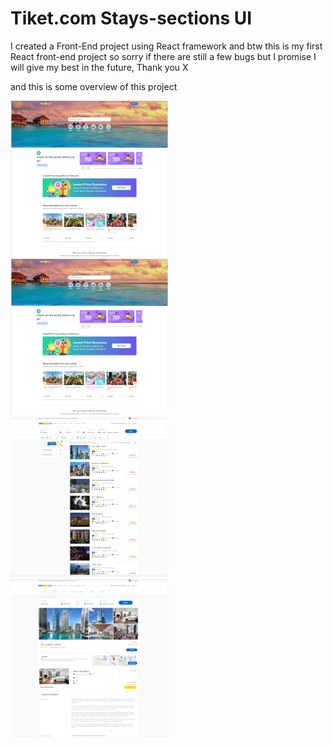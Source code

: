 # Tiket.com Stays-sections UI

I created a Front-End project using React framework and btw this is my first React front-end project so sorry if there are still a few bugs but I promise I will give my best in the future, Thank you X

and this is some overview of this project
<div width="100%" display="grid" grid-template-columns="50% 50%">
  <img src="https://github.com/Reihannudin/Front-End/blob/main/Tiket.com-Stays/Screenshot%202022-10-11%20143617.png" width="50%" height="50%">
  <img src="https://github.com/Reihannudin/Front-End/blob/main/Tiket.com-Stays/Screenshot%202022-10-11%20143617.png"  width="50%" height="50%">
  <img src="https://github.com/Reihannudin/Front-End/blob/main/Tiket.com-Stays/Screenshot%202022-10-11%20143759.png"  width="50%" height="50%">
  <img src="https://github.com/Reihannudin/Front-End/blob/main/Tiket.com-Stays/Screenshot%202022-10-11%20143916.png"  width="50%" height="50%">
</div>
